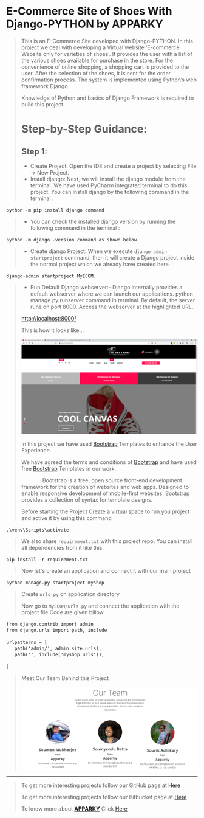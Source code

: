 # E-Commerce Site of Shoes With Django-PYTHON by APPARKY

> This is an E-Commerce Site developed with Django-PYTHON. 
> In this project we deal with developing a Virtual website ‘E-commerce Website only for varieties of shoes’. 
> It provides the user with a list of the various shoes available for purchase in the store. 
> For the convenience of online shopping, a shopping cart is provided to the user. 
> After the selection of the shoes, it is sent for the order confirmation process. 
> The system is implemented using Python’s web framework Django. 
> 
> Knowledge of Python and basics of Django Framework is required to build this project.
> 
> 
> # Step-by-Step Guidance:
> 
> ## Step 1:
> 
> 
> - Create Project: Open the IDE and create a project by selecting File -> New Project.
> -  Install django: Next, we will install the django module from the terminal. We have used PyCharm integrated terminal to do this project. 
> You can install django by the following command in the terminal : 
> 
 ```commandline
python -m pip install django command

```
> - You can check the installed django version by running the following command in the terminal : 
> 
```commandline
python -m django -version command as shown below.
```
> - Create django Project: When we execute `django-admin startproject` command, 
> then it will create a Django project inside the normal project which we already have created here. 
> 
```commandline
django-admin startproject MyECOM.
```
> - Run Default Django webserver:- Django internally provides a default webserver where we can launch our applications. 
> python manage.py runserver command in terminal. By default, the server runs on port 8000. 
> Access the webserver at the highlighted URL.
> 
> [http://localhost:8000/](http://localhost:8000/)
> 
> 
> 
> This is how it looks like...
> 
> ![TheSnickers](ss/ss.PNG)
> 
> 
> In this project we have used [Bootstrap](https://getbootstrap.com/) Templates to enhance the User Experience.
> 
> We have agreed the terms and conditions of [Bootstrap](https://getbootstrap.com/) and have used free [Bootstrap](https://getbootstrap.com/) Templates in our work.
> 
> &nbsp; &nbsp; &nbsp; &nbsp; &nbsp; &nbsp; &nbsp; Bootstrap is a free, open source front-end development framework for the creation of websites and web apps. 
> Designed to enable responsive development of mobile-first websites, Bootstrap provides a collection of syntax for template designs.
> 
> 
> Before starting the Project Create a virtual space to run you project and active it by using this command
> 
```commandline
.\venv\Scripts\activate
```
> 
> We also share `requirement.txt` with this project repo. You can install all dependencies from it like this.
```commandline
pip install -r requirement.txt
```
> 
> 
> 
> Now let's create an application and connect it with our main project
>
```commandline
python manage.py startproject myshop
```
> 
> Create `urls.py` on application directory
> 
> Now go to `MyECOM/urls.py` and connect the application with the project file
> Code are given billow
> 
 ```commandline
from django.contrib import admin
from django.urls import path, include

urlpatterns = [
    path('admin/', admin.site.urls),
    path('', include('myshop.urls')),
    
]
```
> 
> 
> 
> 
> 
> 
> 
>
> 
> 
> 
> 
> 
> 
> Meet Our Team Behind this Project 
> 
> [![OurTeam](ss/ss3.PNG)](https://apparky.vercel.app/)
> 
-------------------
> 
> To get more interesting projects follow our GitHub page at [Here](https://github.com/Apparky)
> 
> To get more interesting projects follow our Bitbucket page at [Here](https://apparky.vercel.app/)
> 
> To know more about [__APPARKY__](https://apparky.vercel.app/) Click [Here](https://apparky.vercel.app/)




